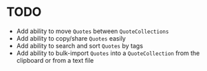# TODO

- Add ability to move `Quotes` between `QuoteCollections`
- Add ability to copy/share `Quotes` easily
- Add ability to search and sort `Quotes` by tags
- Add ability to bulk-import `Quotes` into a `QuoteCollection` from the clipboard or from a text file
